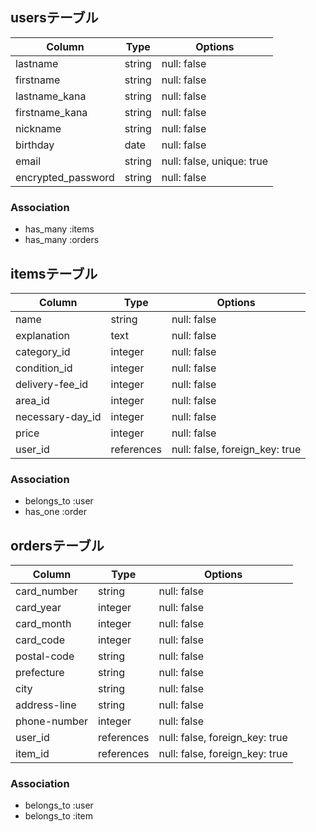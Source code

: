 ## usersテーブル

| Column             | Type    | Options                   |
| ------------------ | ------- | ------------------------- |
| lastname           | string  | null: false               |
| firstname          | string  | null: false               |
| lastname_kana      | string  | null: false               |
| firstname_kana     | string  | null: false               |
| nickname           | string  | null: false               |
| birthday           | date    | null: false               |
| email              | string  | null: false, unique: true |
| encrypted_password | string  | null: false               |

### Association

- has_many :items
- has_many :orders

## itemsテーブル

| Column           | Type       | Options                        |
| ---------------- | ---------- | ------------------------------ |
| name             | string     | null: false                    |
| explanation      | text       | null: false                    |
| category_id      | integer    | null: false                    |
| condition_id     | integer    | null: false                    |
| delivery-fee_id  | integer    | null: false                    |
| area_id          | integer    | null: false                    |
| necessary-day_id | integer    | null: false                    |
| price            | integer    | null: false                    |
| user_id          | references | null: false, foreign_key: true |

### Association

- belongs_to :user
- has_one :order

## ordersテーブル

| Column       | Type       | Options                        |
| ------------ | ---------- | ------------------------------ |
| card_number  | string     | null: false                    |
| card_year    | integer    | null: false                    |
| card_month   | integer    | null: false                    |
| card_code    | integer    | null: false                    |
| postal-code  | string     | null: false                    |
| prefecture   | string     | null: false                    |
| city         | string     | null: false                    |
| address-line | string     | null: false                    |
| phone-number | integer    | null: false                    |
| user_id      | references | null: false, foreign_key: true |
| item_id      | references | null: false, foreign_key: true |

### Association

- belongs_to :user
- belongs_to :item
